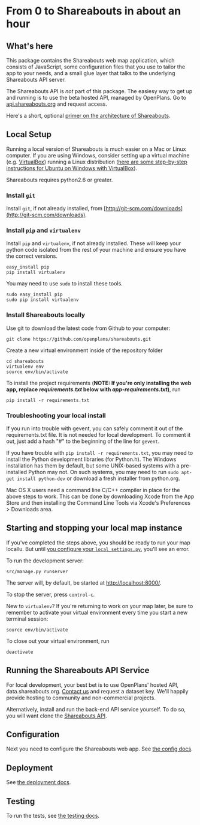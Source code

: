 # From 0 to Shareabouts in about an hour


## What's here

This package contains the Shareabouts web map application,
which consists of JavaScript, some configuration files that you use to
tailor the app to your needs, and a small glue layer that talks to the
underlying Shareabouts API server.

The Shareabouts API is *not* part of this package. The easiesy way to get up and running is
to use the beta hosted API, managed by OpenPlans.
Go to [api.shareabouts.org](http://api.shareabouts.org) and request access.

Here's a short, optional [primer on the architecture of Shareabouts](https://github.com/openplans/shareabouts/blob/master/doc/ARCHITECTURE.md#shareabouts-architecture).

## Local Setup

Running a local version of Shareabouts is much easier on a Mac or Linux computer.
If you are using Windows, consider setting up a virtual machine (e.g. [VirtualBox](https://www.virtualbox.org/)) running a Linux distribution
([here are some step-by-step instructions for Ubuntu on Windows with VirtualBox](https://help.ubuntu.com/community/VirtualBox#Installing_Virtualbox_in_Windows)).

Shareabouts requires python2.6 or greater.

### Install `git`

Install `git`, if not already installed, from [http://git-scm.com/downloads](http;//git-scm.com/downloads).

### Install `pip` and `virtualenv`

Install `pip` and `virtualenv`, if not already installed.  These will keep your
python code isolated from the rest of your machine and ensure you have
the correct versions.

    easy_install pip
    pip install virtualenv

You may need to use `sudo` to install these tools.

    sudo easy_install pip
    sudo pip install virtualenv

### Install Shareabouts locally

Use git to download the latest code from Github to your computer:

    git clone https://github.com/openplans/shareabouts.git

Create a new virtual environment inside of the repository folder

    cd shareabouts
    virtualenv env
    source env/bin/activate

To install the project requirements (**NOTE: If you're only installing the web
app, replace *requirements.txt* below with *app-requirements.txt*)**, run

    pip install -r requirements.txt

### Troubleshooting your local install

If you run into trouble with gevent, you can safely comment it out of
the requirements.txt file.  It is not needed for local development.  To comment
it out, just add a hash "#" to the beginning of the line for `gevent`.

If you have trouble with `pip install -r requirements.txt`, you may need to
install the Python development libraries (for Python.h). The Windows installation has them by default,
but some UNIX-based systems with a pre-installed Python may not. On such systems, you may
need to run `sudo apt-get install python-dev` or download a fresh installer from python.org.

Mac OS X users need a command line C/C++ compiler in place for the above steps to work.
This can be done by downloading Xcode from the App Store and then installing the Command Line Tools
via Xcode's Preferences > Downloads area.

## Starting and stopping your local map instance

If you've completed the steps above, you should be ready to run your map locallu. But until [you configure your `local_settings.py`](https://github.com/openplans/shareabouts/blob/master/doc/CONFIG.md#step-2-set-up-your-local-settings), you'll see an error.

To run the development server:

    src/manage.py runserver

The server will, by default, be started at [http://localhost:8000/](http://localhost:8000/).

To stop the server, press `control-c`.

New to `virtualenv`? If you're returning to work on your map later, be sure to remember
to activate your virtual environment every time you start a new terminal session:

    source env/bin/activate

To close out your virtual environment, run

    deactivate

## Running the Shareabouts API Service

For local development, your best bet is to use OpenPlans' hosted API, data.shareabouts.org.
[Contact us](http://openplans.org/about/) and request a dataset key. We'll happily provide
hosting to community and non-commercial projects.

Alternatively, install and run the
back-end API service yourself.  To do so, you will want clone the
[Shareabouts API](https://github.com/openplans/shareabouts-api).

## Configuration

Next you need to configure the Shareabouts web app.
See [the config docs](CONFIG.md).


## Deployment

See [the deployment docs](https://github.com/openplans/shareabouts/blob/master/doc/DEPLOY.md).


## Testing

To run the tests, see [the testing docs](TESTING.md).
